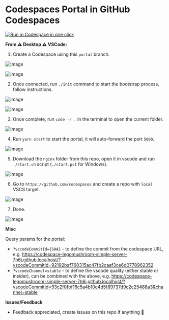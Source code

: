 # Codespaces Portal in GitHub Codespaces

[<img title="Run in Codespace in one click" src="https://cdn.jsdelivr.net/gh/bookish-potato/codespaces-in-codespaces@f097ccddfc401ab6b09d233dc47c3efa3f9513f6/images/badge.svg">](https://github.com/features/codespaces)

**From :warning: Desktop :warning: VSCode:**

1. Create a Codespace using this `portal` branch.

![image](https://user-images.githubusercontent.com/1478800/100968319-f6efd500-34e5-11eb-96ab-737db212b7d5.png)

![image](https://user-images.githubusercontent.com/1478800/100968383-1850c100-34e6-11eb-8bc2-098b18a57108.png)

2. Once connected, run `./init` command to start the bootstrap process, follow instructions.

![image](https://user-images.githubusercontent.com/1478800/100968557-649c0100-34e6-11eb-9d58-e72370f70fd1.png)

![image](https://user-images.githubusercontent.com/1478800/100968588-741b4a00-34e6-11eb-8ead-dd2fcbc65f67.png)

3. Once complete, run `code -r .` in the terminal to open the current folder.

![image](https://user-images.githubusercontent.com/1478800/100970585-14bf3900-34ea-11eb-99e5-553cdc9eb477.png)

4. Run `yarn start` to start the portal, it will auto-forward the port `5000`.

![image](https://user-images.githubusercontent.com/1478800/100968769-d2482d00-34e6-11eb-9c4e-80cb1322b81a.png)

5. Download the `nginx` folder from this repo, open it in vscode and run `./start.sh` script (`./start.ps1` for Windows).

![image](https://user-images.githubusercontent.com/1478800/100968925-1dfad680-34e7-11eb-9f9c-62801235ce76.png)

6. Go to `https://github.com/codespaces` and create a repo with `local` VSCS target.

![image](https://user-images.githubusercontent.com/1478800/100968999-3cf96880-34e7-11eb-92bb-0d8b30b1db12.png)

7. Done.

![image](https://user-images.githubusercontent.com/1478800/100969828-9746f900-34e8-11eb-840a-3ff9f44506bf.png)

**Misc**

Query params for the portal:
 - `?vscodeCommitId={SHA}` - to define the commit from the codespace URL, e.g. https://codespace-legomushroom-simple-server-7h6j.github.localhost/?vscodeCommitId=92192baf760315ac47fb2caaf3ce6d0778962352
 - `?vscodeChannel=stable` - to define the vscode quality (either stable or insider), can be combined with the above, e.g. https://codespace-legomushroom-simple-server-7h6j.github.localhost/?vscodeCommitId=93c2f0fbf16c5a4b10e4d5f89737d9c2c25488a3&channel=stable

**Issues/Feedback**

- Feedback appreciated, create issues on this repo if anything 🤗
